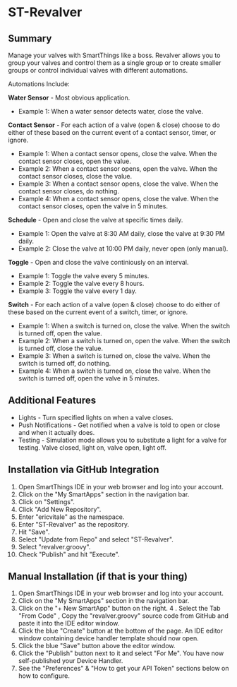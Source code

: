 # ST-Revalver

## Summary
Manage your valves with SmartThings like a boss. Revalver allows you to group your valves and control them as a single group or to create smaller groups or control individual valves with different automations. 

Automations Include:

**Water Sensor** - Most obvious application. 

- Example 1: When a water sensor detects water, close the valve.

**Contact Sensor** - For each action of a valve (open & close) choose to do either of these based on the current event of a contact sensor, timer, or ignore. 

- Example 1: When a contact sensor opens, close the valve. When the contact sensor closes, open the value.
- Example 2: When a contact sensor opens, open the valve. When the contact sensor closes, close the value.
- Example 3: When a contact sensor opens, close the valve. When the contact sensor closes, do nothing.
- Example 4: When a contact sensor opens, close the valve. When the contact sensor closes, open the valve in 5 minutes.

**Schedule** - Open and close the valve at specific times daily.

- Example 1: Open the valve at 8:30 AM daily, close the valve at 9:30 PM daily.
- Example 2: Close the valve at 10:00 PM daily, never open (only manual).

**Toggle** - Open and close the valve continiously on an interval.

- Example 1: Toggle the valve every 5 minutes.
- Example 2: Toggle the valve every 8 hours.
- Example 3: Toggle the valve every 1 day.

**Switch** - For each action of a valve (open & close) choose to do either of these based on the current event of a switch, timer, or ignore. 

- Example 1: When a switch is turned on, close the valve. When the switch is turned off, open the value.
- Example 2: When a switch is turned on, open the valve. When the switch is turned off, close the value.
- Example 3: When a switch is turned on, close the valve. When the switch is turned off, do nothing.
- Example 4: When a switch is turned on, close the valve. When the switch is turned off, open the valve in 5 minutes.

## Additional Features
- Lights - Turn specified lights on when a valve closes.
- Push Notifications - Get notified when a valve is told to open or close and when it actually does.
- Testing - Simulation mode allows you to substitute a light for a valve for testing. Valve closed, light on, valve open, light off.

## Installation via GitHub Integration
1. Open SmartThings IDE in your web browser and log into your account.
2. Click on the "My SmartApps" section in the navigation bar.
3. Click on "Settings".
4. Click "Add New Repository".
5. Enter "ericvitale" as the namespace.
6. Enter "ST-Revalver" as the repository.
7. Hit "Save".
8. Select "Update from Repo" and select "ST-Revalver".
9. Select "revalver.groovy".
10. Check "Publish" and hit "Execute".

## Manual Installation (if that is your thing)
1. Open SmartThings IDE in your web browser and log into your account.
2. Click on the "My SmartApps" section in the navigation bar.
3. Click on the "+ New SmartApp" button on the right.
4 . Select the Tab "From Code" , Copy the "revalver.groovy" source code from GitHub and paste it into the IDE editor window.
5. Click the blue "Create" button at the bottom of the page. An IDE editor window containing device handler template should now open.
6. Click the blue "Save" button above the editor window.
7. Click the "Publish" button next to it and select "For Me". You have now self-published your Device Handler.
8. See the "Preferences" & "How to get your API Token" sections below on how to configure.
